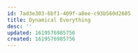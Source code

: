 ```yaml
---
id: 7ad3e303-6bf1-409f-a8ee-c93b560d2605
title: Dynamical Everything
desc: ''
updated: 1619576985756
created: 1619576985756
---
```



